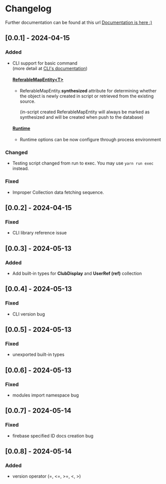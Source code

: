 # Changelog
Further documentation can be found at this url
<a href="https://htmlpreview.github.io/?https://raw.githubusercontent.com/triamudomcmc/hazel/main/docs/modules.html">Documentation is here :)</a>

## [0.0.1] - 2024-04-15
### Added
- CLI support for basic command <br/> (more detail at [CLI's documentation](docs/cli/index.md))
    #### [ReferableMapEntity\<T>](https://htmlpreview.github.io/?https://raw.githubusercontent.com/triamudomcmc/hazel/main/docs/lib/classes/ReferableMapEntity.html)
    - ReferableMapEntity.<b>synthesized</b> attribute for determining whether the object is newly created in script or retrieved from the existing source.<br/><br/>
      (in-script created ReferableMapEntity will always be marked as synthesized and will be created when push to the database)
    #### [Runtime](https://htmlpreview.github.io/?https://raw.githubusercontent.com/triamudomcmc/hazel/main/docs/lib/classes/Runtime.html)
    - Runtime options can be now configure through process environment
### Changed
- Testing script changed from run to exec. You may use `yarn run exec` instead.
### Fixed
- Improper Collection data fetching sequence.

## [0.0.2] - 2024-04-15
### Fixed
- CLI library reference issue

## [0.0.3] - 2024-05-13
### Added
- Add built-in types for **ClubDisplay** and **UserRef (ref)** collection

## [0.0.4] - 2024-05-13
### Fixed
- CLI version bug

## [0.0.5] - 2024-05-13
### Fixed
- unexported built-in types

## [0.0.6] - 2024-05-13
### Fixed
- modules import namespace bug

## [0.0.7] - 2024-05-14
### Fixed
- firebase specified ID docs creation bug

## [0.0.8] - 2024-05-14
### Added
- version operator (=, <=, >=, <, >)